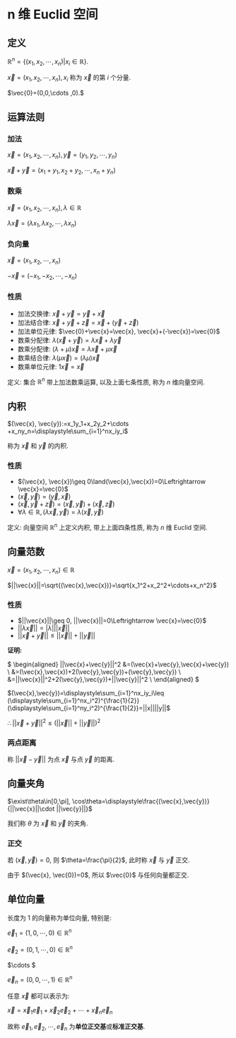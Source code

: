 # n 维 Euclid 空间

## 定义

$\mathbb{R}^n=\{(x_1,x_2,\cdots,x_n) | x_i\in\mathbb{R}\}$.

$\vec{x}=(x_1,x_2,\cdots,x_n), x_i$ 称为 $\vec{x}$ 的第 $i$ 个分量.

$\vec{0}=(0,0,\cdots ,0).$


## 运算法则

### 加法

$\vec{x}=(x_1,x_2,\cdots,x_n), \vec{y}=(y_1,y_2,\cdots,y_n
 )$

$\vec{x}+\vec{y}=(x_1+y_1,x_2+y_2,\cdots,x_n+y_n)$

### 数乘

$\vec{x}=(x_1,x_2,\cdots,x_n), \lambda\in \mathbb{R}$

$\lambda \vec{x}=(\lambda x_1,\lambda x_2,\cdots,\lambda x_n)$

### 负向量

$\vec{x}=(x_1,x_2,\cdots,x_n)$

$-\vec{x}=(-x_1,-x_2,\cdots,-x_n)$


### 性质

* 加法交换律: $\vec{x}+\vec{y}=\vec{y}+\vec{x}$
* 加法结合律: $\vec{x}+\vec{y}+\vec{z}=\vec{x}+(\vec{y}+\vec{z})$
* 加法单位元律: $\vec{0}+\vec{x}=\vec{x}, \vec{x}+(-\vec{x})=\vec{0}$
* 数乘分配律: $\lambda(\vec{x}+\vec{y})=\lambda\vec{x}+\lambda\vec{y}$
* 数乘分配律: $(\lambda+\mu)\vec{x}=\lambda\vec{x}+\mu\vec{x}$
* 数乘结合律: $\lambda(\mu\vec{x})=(\lambda\mu)\vec{x}$
* 数乘单位元律: $1\vec{x}=\vec{x}$

定义: 集合 $\mathbb{R}^n$ 带上加法数乘运算, 以及上面七条性质, 称为 $n$ 维向量空间.


## 内积

$(\vec{x}, \vec{y}):=x_1y_1+x_2y_2+\cdots +x_ny_n=\displaystyle\sum_{i=1}^nx_iy_i$

称为 $\vec{x}$ 和 $\vec{y}$ 的内积.

### 性质

* $(\vec{x}, \vec{x})\geq 0\land(\vec{x},\vec{x})=0\Leftrightarrow \vec{x}=\vec{0}$
* $(\vec{x},\vec{y})=(\vec{y},\vec{x})$
* $(\vec{x},\vec{y}+\vec{z})=(\vec{x},\vec{y})+(\vec{x},\vec{z})$
* $\forall \lambda\in\mathbb{R}, (\lambda\vec{x},\vec{y})=\lambda(\vec{x},\vec{y})$

定义: 向量空间 $\mathbb{R}^n$ 上定义内积, 带上上面四条性质, 称为 $n$ 维 Euclid 空间.


## 向量范数

$\vec{x}=(x_1,x_2,\cdots,x_n)\in\mathbb{R}$

$||\vec{x}||=\sqrt{(\vec{x},\vec{x})}=\sqrt{x_1^2+x_2^2+\cdots+x_n^2}$

### 性质

* $||\vec{x}||\geq 0, ||\vec{x}||=0\Leftrightarrow \vec{x}=\vec{0}$
* $||\lambda\vec{x}||=|\lambda|||\vec{x}||$
* $||\vec{x}+\vec{y}||\leq ||\vec{x}||+||\vec{y}||$

**证明:**

$
\begin{aligned}
||\vec{x}+\vec{y}||^2
&=(\vec{x}+\vec{y},\vec{x}+\vec{y}) \\
&=(\vec{x},\vec{x})+2(\vec{y},\vec{y})+(\vec{y},\vec{y}) \\
&=||\vec{x}||^2+2(\vec{y},\vec{y})+||\vec{y}||^2 \\
\end{aligned}
$

$(\vec{x},\vec{y})=\displaystyle\sum_{i=1}^nx_iy_i\leq (\displaystyle\sum_{i=1}^nx_i^2)^{\frac{1}{2}}(\displaystyle\sum_{i=1}^ny_i^2)^{\frac{1}{2}}=||x||||y||$

$\therefore ||\vec{x}+\vec{y}||^2\leq (||\vec{x}||+||\vec{y}||)^2$


### 两点距离

称 $||\vec{x}-\vec{y}||$ 为点 $\vec{x}$ 与点 $\vec{y}$ 的距离.


## 向量夹角

$\exist\theta\in[0,\pi], \cos\theta=\displaystyle\frac{(\vec{x},\vec{y})}{||\vec{x}||\cdot ||\vec{y}||}$

我们称 $\theta$ 为 $\vec{x}$ 和 $\vec{y}$ 的夹角.

### 正交

若 $(\vec{x},\vec{y})=0$, 则 $\theta=\frac{\pi}{2}$, 此时称 $\vec{x}$ 与 $\vec{y}$ 正交.

由于 $(\vec{x}, \vec{0})=0$, 所以 $\vec{0}$ 与任何向量都正交.


## 单位向量

长度为 $1$ 的向量称为单位向量, 特别是:

$\vec{e}_1=(1,0,\cdots ,0)\in\mathbb{R}^n$

$\vec{e}_2=(0,1,\cdots ,0)\in\mathbb{R}^n$

$\cdots $

$\vec{e}_n=(0,0,\cdots ,1)\in\mathbb{R}^n$

任意 $\vec{x}$ 都可以表示为:

$\vec{x}=\vec{x}_1\vec{e}_1+\vec{x}_2\vec{e}_2+\cdots+\vec{x}_n\vec{e}_n$

故称 $\vec{e}_1,\vec{e}_2,\cdots,\vec{e}_n$ 为**单位正交基**或**标准正交基**.